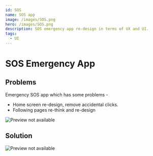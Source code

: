 ```yaml
---
id: SOS
name: SOS app
image: /images/SOS.png
hero: /images/SOS.png
description: SOS emergency app re-design in terms of UX and UI.
tags:
  - UI
---
```


# SOS Emergency App

## Problems

Emergency SOS app which has some problems -

- Home screen re-design, remove accidental clicks.
- Following pages re-think and re-design

![Preview not available](/images/SOSwireframe.png)

## Solution

![Preview not available](/images/SOSscreens.png)
